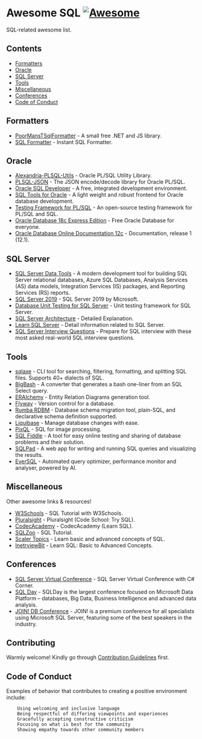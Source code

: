 # Awesome SQL [![Awesome](https://awesome.re/badge-flat.svg)](https://awesome.re)

SQL-related awesome list.

## Contents

* [Formatters](#formatters)
* [Oracle](#oracle)
* [SQL Server](#sql-server)
* [Tools](#tools)
* [Miscellaneous](#miscellaneous)
* [Conferences](#conferences)
* [Code of Conduct](#code-of-conduct)

## Formatters

* [PoorMansTSqlFormatter](https://github.com/TaoK/PoorMansTSqlFormatter) - A small free .NET and JS library.
* [SQL Formatter](http://www.dpriver.com/pp/sqlformat.htm) - Instant SQL Formatter.

## Oracle

* [Alexandria-PLSQL-Utils](https://github.com/mortenbra/alexandria-plsql-utils) - Oracle PL/SQL Utility Library.
* [PLSQL-JSON](https://github.com/doberkofler/PLSQL-JSON) - The JSON encode/decode library for Oracle PL/SQL.
* [Oracle SQL Developer](https://www.oracle.com/database/technologies/appdev/sql-developer.html) - A free, integrated development environment.
* [SQL Tools for Oracle](https://sourceforge.net/projects/sqlt/) - A light weight and robust frontend for Oracle database development. 
* [Testing Framework for PL/SQL](http://utplsql.org/) - An open-source testing framework for PL/SQL and SQL.
* [Oracle Database 18c Express Edition](https://www.oracle.com/database/technologies/appdev/xe.html) - Free Oracle Database for everyone.
* [Oracle Database Online Documentation 12c](https://docs.oracle.com/database/121/SQLRF/toc.htm) - Documentation, release 1 (12.1).

## SQL Server

* [SQL Server Data Tools](https://docs.microsoft.com/en-us/sql/ssdt/download-sql-server-data-tools-ssdt?redirectedfrom=MSDN&view=sql-server-ver15) - A modern development tool for building SQL Server relational databases, Azure SQL Databases, Analysis Services (AS) data models, Integration Services (IS) packages, and Reporting Services (RS) reports. 
* [SQL Server 2019](https://www.microsoft.com/en-us/sql-server/sql-server-2019) - SQL Server 2019 by Microsoft.
* [Database Unit Testing for SQL Server](https://tsqlt.org/) - Unit testing framework for SQL Server.
* [SQL Server Architecture](https://www.interviewbit.com/blog/sql-server-architecture/) - Detailed Explanation.
* [Learn SQL Server](https://www.scaler.com/topics/sql-server/) - Detail information related to SQL Server.
* [SQL Server Interview Questions](https://www.interviewbit.com/sql-server-interview-questions/) - Prepare for SQL interview with these most asked real-world SQL interview questions.

## Tools

* [sqlaxe](https://github.com/djberub/sqlaxe) - CLI tool for searching, filtering, formatting, and splitting SQL files. Supports 40+ dialects of SQL.
* [BigBash](https://github.com/Borisvl/bigbash) - A converter that generates a bash one-liner from an SQL Select query.
* [ERAlchemy](https://github.com/Alexis-benoist/eralchemy) - Entity Relation Diagrams generation tool.
* [Flyway](https://flywaydb.org/) - Version control for a database.
* [Rumba RDBM](https://www.dbinvent.com/) - Database schema migration tool, plain-SQL, and declarative schema definition supported.
* [Liquibase](https://www.liquibase.org/) - Manage database changes with ease.
* [PixQL](https://github.com/Phildo/pixQL) - SQL for image processing.
* [SQL Fiddle](http://sqlfiddle.com/) - A tool for easy online testing and sharing of database problems and their solution.
* [SQLPad](http://rickbergfalk.github.io/sqlpad/#/) - A web app for writing and running SQL queries and visualizing the results.
* [EverSQL](https://www.eversql.com/) - Automated query optimizer, performance monitor and analyser, powered by AI.

## Miscellaneous

Other awesome links & resources!

* [W3Schools](https://www.w3schools.com/sql/default.asp) - SQL Tutorial with W3Schools.
* [Pluralsight](https://www.pluralsight.com/courses/code-school-try-sql) - Pluralsight (Code School: Try SQL).
* [CodecAcademy](https://www.codecademy.com/learn/learn-sql) - CodecAcademy (Learn SQL).
* [SQLZoo](https://sqlzoo.net/) - SQL Tutorial.
* [Scaler Topics](https://www.scaler.com/topics/sql/) - Learn basic and advanced concepts of SQL.
* [InetrviewBit](https://www.interviewbit.com/sql-cheat-sheet/) - Learn SQL: Basic to Advanced Concepts.

## Conferences

* [SQL Server Virtual Conference](https://www.2020twenty.net/sql-server-virtual-conference/) - SQL Server Virtual Conference with C# Corner.
* [SQL Day](https://sqlday.pl/en/) - SQLDay is the largest conference focused on Microsoft Data Platform – databases, Big Data, Business Intelligence and advanced data analysis.
* [JOIN! DB Conference](https://join-conference.com/) - JOIN! is a premium conference for all specialists using Microsoft SQL Server, featuring some of the best speakers in the industry.

## Contributing

Warmly welcome! Kindly go through [Contribution Guidelines](CONTRIBUTING.md) first.

## Code of Conduct

Examples of behavior that contributes to creating a positive environment include:
```
    Using welcoming and inclusive language
    Being respectful of differing viewpoints and experiences
    Gracefully accepting constructive criticism
    Focusing on what is best for the community
    Showing empathy towards other community members
```
